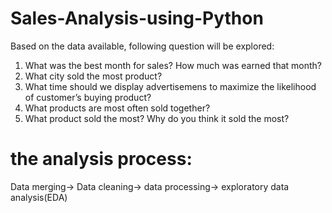 # Sales-Analysis-using-Python
Based on the data available, following question will be explored:
  
  1. What was the best month for sales? How much was earned that month?
  2. What city sold the most product?
  3. What time should we display advertisemens to maximize the likelihood of customer’s buying product?
  4. What products are most often sold together?
  5. What product sold the most? Why do you think it sold the most?
  
# the analysis process:
Data merging-> Data cleaning-> data processing-> exploratory data analysis(EDA)
